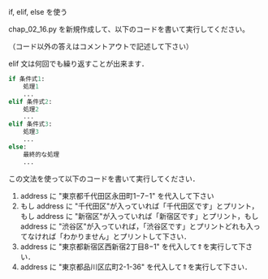 if, elif, else を使う

chap_02_16.py を新規作成して、以下のコードを書いて実行してください。

（コード以外の答えはコメントアウトで記述して下さい）

elif 文は何回でも繰り返すことが出来ます．

```python
if 条件式1:
    処理1
    ...
elif 条件式2:
    処理2
    ...
elif 条件式3:
    処理3
    ...
else:
    最終的な処理
    ...
```

この文法を使って以下のコードを書いて実行してください．
1. address に "東京都千代田区永田町1−7−1" を代入して下さい
1. もし address に "千代田区"が入っていれば「千代田区です」とプリント，もし address に "新宿区"が入っていれば「新宿区です」とプリント，もし address に "渋谷区"が入っていれば，「渋谷区です」とプリントどれも入ってなければ「わかりません」とプリントして下さい．
1. address に "東京都新宿区西新宿2丁目8−1" を代入して⇑を実行して下さい．
1. address に "東京都品川区広町2-1-36" を代入して⇑を実行して下さい．



